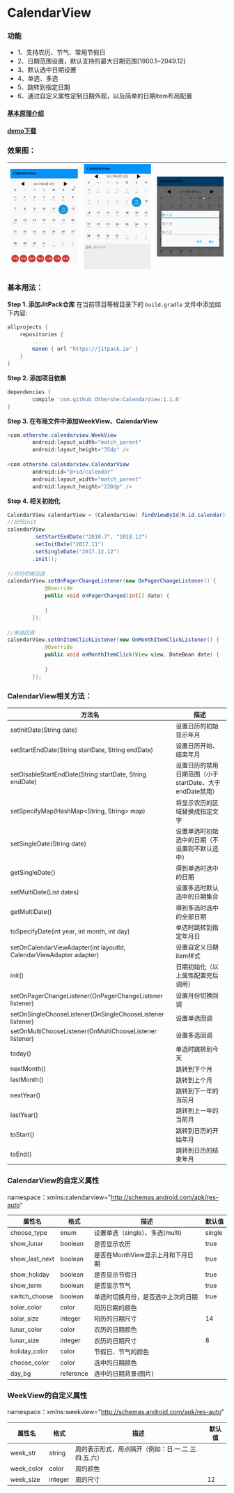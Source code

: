 # CalendarView

### 功能
* 1、支持农历、节气、常用节假日
* 2、日期范围设置，默认支持的最大日期范围[1900.1~2049.12]
* 3、默认选中日期设置
* 4、单选、多选
* 5、跳转到指定日期
* 6、通过自定义属性定制日期外观，以及简单的日期item布局配置

#### [基本原理介绍](http://www.jianshu.com/p/304c8e70d0bd)    
#### [demo下载](https://fir.im/vehj?release_id=59154975ca87a8790e00015b)

### 效果图：
|![](screenshot/1.gif)|![](screenshot/2.gif)|![](screenshot/3.gif)|
|---|---|---|

### 基本用法：
**Step 1. 添加JitPack仓库**
在当前项目等根目录下的 `build.gradle` 文件中添加如下内容:
``` gradle
allprojects {
    repositories {
        ...
        maven { url "https://jitpack.io" }
    }
}
```
**Step 2. 添加项目依赖**
``` gradle
dependencies {
        compile 'com.github.Othershe:CalendarView:1.1.0'
}
```
**Step 3. 在布局文件中添加WeekView、CalendarView**
```java
<com.othershe.calendarview.WeekView
        android:layout_width="match_parent"
        android:layout_height="35dp" />
        
<com.othershe.calendarview.CalendarView
        android:id="@+id/calendar"
        android:layout_width="match_parent"
        android:layout_height="220dp" />
```
**Step 4. 相关初始化**
```java
CalendarView calendarView = (CalendarView) findViewById(R.id.calendar);
//日历init
calendarView
        .setStartEndDate("2010.7", "2018.12")
        .setInitDate("2017.11")
        .setSingleDate("2017.12.12")
        .init();

//月份切换回调
calendarView.setOnPagerChangeListener(new OnPagerChangeListener() {
            @Override
            public void onPagerChanged(int[] date) {
                
            }
        });
        
//单选回调
calendarView.setOnItemClickListener(new OnMonthItemClickListener() {
            @Override
            public void onMonthItemClick(View view, DateBean date) {
                
            }
        });

```
### CalendarView相关方法：
|方法名|描述
|---|---|
|setInitDate(String date)|设置日历的初始显示年月
|setStartEndDate(String startDate, String endDate)|设置日历开始、结束年月
|setDisableStartEndDate(String startDate, String endDate)|设置日历的禁用日期范围（小于startDate、大于endDate禁用）
|setSpecifyMap(HashMap<String, String> map)|将显示农历的区域替换成指定文字
|setSingleDate(String date)|设置单选时初始选中的日期（不设置则不默认选中）
|getSingleDate()|得到单选时选中的日期
|setMultiDate(List<String> dates)|设置多选时默认选中的日期集合
|getMultiDate()|得到多选时选中的全部日期
|toSpecifyDate(int year, int month, int day)|单选时跳转到指定年月日
|setOnCalendarViewAdapter(int layoutId, CalendarViewAdapter adapter)|设置自定义日期item样式
|init()|日期初始化（以上属性配置完后调用）
|setOnPagerChangeListener(OnPagerChangeListener listener)|设置月份切换回调
|setOnSingleChooseListener(OnSingleChooseListener listener)|设置单选回调
|setOnMultiChooseListener(OnMultiChooseListener listener)|设置多选回调
|today()| 单选时跳转到今天
|nextMonth()|跳转到下个月
|lastMonth()|跳转到上个月
|nextYear()|跳转到下一年的当前月
|lastYear()|跳转到上一年的当前月
|toStart()|跳转到日历的开始年月
|toEnd()|跳转到日历的结束年月

### CalendarView的自定义属性
namespace：xmlns:calendarview="http://schemas.android.com/apk/res-auto"

|属性名|格式|描述|默认值
|---|---|---|---|
|choose_type|enum|设置单选（single）、多选(multi)|single
|show_lunar|boolean|是否显示农历|true
|show_last_next|boolean|是否在MonthView显示上月和下月日期|true
|show_holiday|boolean|是否显示节假日|true
|show_term|boolean|是否显示节气|true
|switch_choose|boolean|单选时切换月份，是否选中上次的日期|true
|solar_color|color|阳历日期的颜色
|solar_size|integer|阳历的日期尺寸|14
|lunar_color|color|农历的日期颜色
|lunar_size|integer|农历的日期尺寸|8
|holiday_color|color|节假日、节气的颜色
|choose_color|color|选中的日期颜色
|day_bg|reference|选中的日期背景(图片)

### WeekView的自定义属性
namespace：xmlns:weekview="http://schemas.android.com/apk/res-auto"

|属性名|格式|描述|默认值
|---|---|---|---|
|week_str|string|周的表示形式，用点隔开（例如：日.一.二.三.四.五.六）
|week_color|color|周的颜色
|week_size|integer|周的尺寸|12
